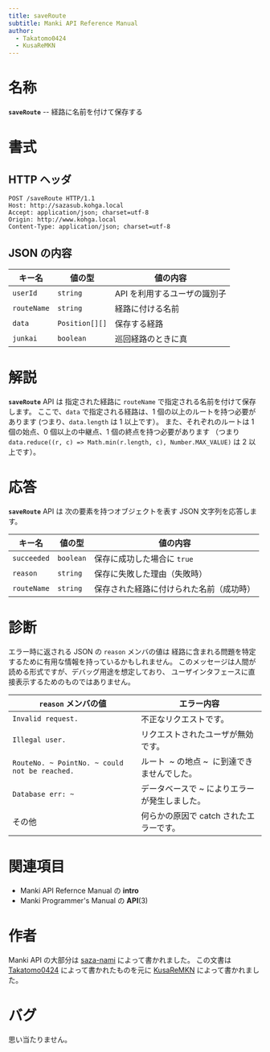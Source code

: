 ```yaml
---
title: saveRoute
subtitle: Manki API Reference Manual
author:
  - Takatomo0424
  - KusaReMKN
---
```

# 名称

**`saveRoute`** -- 経路に名前を付けて保存する

# 書式

## HTTP ヘッダ

```http
POST /saveRoute HTTP/1.1
Host: http://sazasub.kohga.local
Accept: application/json; charset=utf-8
Origin: http://www.kohga.local
Content-Type: application/json; charset=utf-8
```

## JSON の内容

| キー名        | 値の型           | 値の内容                     |
| ------------- | ---------------- | ---------------------------- |
| `userId`    | `string`       | API を利用するユーザの識別子 |
| `routeName` | `string`       | 経路に付ける名前             |
| `data`      | `Position[][]` | 保存する経路                 |
| `junkai`    | `boolean`      | 巡回経路のときに真           |

# 解説

**`saveRoute`** API は
指定された経路に `routeName` で指定される名前を付けて保存します。
ここで、`data` で指定される経路は、1 個の以上のルートを持つ必要があります
(つまり、`data.length` は 1 以上です）。
また、それぞれのルートは
1 個の始点、0 個以上の中継点、1 個の終点を持つ必要があります
（つまり `data.reduce((r, c) => Math.min(r.length, c), Number.MAX_VALUE)` は
2 以上です）。

# 応答

**`saveRoute`** API は
次の要素を持つオブジェクトを表す JSON 文字列を応答します。

| キー名        | 値の型      | 値の内容                                 |
| ------------- | ----------- | ---------------------------------------- |
| `succeeded` | `boolean` | 保存に成功した場合に `true`            |
| `reason`    | `string`  | 保存に失敗した理由（失敗時）             |
| `routeName` | `string`  | 保存された経路に付けられた名前（成功時） |

# 診断

エラー時に返される JSON の `reason` メンバの値は
経路に含まれる問題を特定するために有用な情報を持っているかもしれません。
このメッセージは人間が読める形式ですが、デバッグ用途を想定しており、
ユーザインタフェースに直接表示するためのものではありません。

| `reason` メンバの値                           | エラー内容                                     |
| ----------------------------------------------- | ---------------------------------------------- |
| `Invalid request.`                            | 不正なリクエストです。                         |
| `Illegal user.`                               | リクエストされたユーザが無効です。             |
| `RouteNo. ~ PointNo. ~ could not be reached.` | ルート  ~ の地点 ~  に到達できませんでした。 |
| `Database err: ~`                             | データベースで ~ によりエラーが発生しました。 |
| その他                                          | 何らかの原因で catch されたエラーです。        |

# 関連項目

- Manki API Refernce Manual の **intro**
- Manki Programmer's Manual の **API**(3)

# 作者

Manki API の大部分は [saza-nami][saza-nami] によって書かれました。
この文書は [Takatomo0424][takatomo0424] によって書かれたものを元に
[KusaReMKN][kusaremkn] によって書かれました。

# バグ

思い当たりません。

[saza-nami]: https://github.com/saza-nami
[takatomo0424]: https://github.com/Takatomo0424
[kusaremkn]: https://github.com/KusaReMKN
